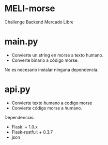 # MELI-morse
Challenge Backend Mercado Libre



# main.py

* Convierte un string en morse a texto humano.
* Converte binario a código morse.

No es necesario instalar ninguna dependencia.


# api.py

* Convierte texto humano a codigo morse
* Convierte código morse a humano.

Dependencias:

* Flask: + 1.0.x
* Flask-restful: + 0.3.7
* json


